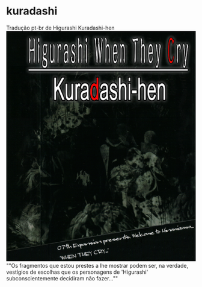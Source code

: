 # kuradashi
Tradução pt-br de Higurashi Kuradashi-hen 
<img src="https://github.com/kikachangames/kuradashi/blob/main/img/00.png">
""Os fragmentos que estou prestes a lhe mostrar podem ser, na verdade, vestígios de escolhas que os personagens de 'Higurashi' subconscientemente decidiram não fazer...""
